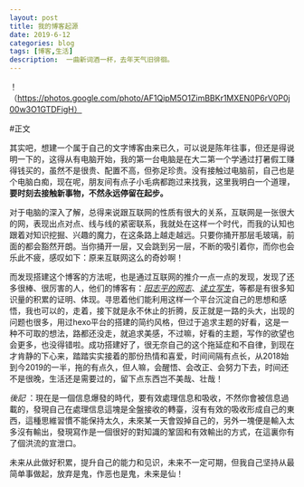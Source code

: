 ```yaml
---
layout: post
title: 我的博客起源
date: 2019-6-12
categories: blog
tags: [博客,生活]
description:  一曲新词酒一杯，去年天气旧徘徊。
---
```



！（https://photos.google.com/photo/AF1QipM5O1ZimBBKr1MXEN0P6rV0P0j00w3O1GTDFigH）




 #正文






其实吧，想建一个属于自己的文字博客由来已久，可以说是陈年往事，但还是得说明一下的，这得从有电脑开始，我的第一台电脑是在大二第一个学通过打暑假工赚得钱买的，虽然不是很贵、配置不高，但弥足珍贵。没有接触过电脑前，自己也是个电脑白痴，现在呢，朋友间有点子小毛病都跑过来找我，这里我明白一个道理，**要时刻去接触新事物，不然永远停留在起步。**




对于电脑的深入了解，总得来说跟互联网的性质有很大的关系，互联网是一张很大的网，表现出点对点、线与线的紧密联系，我就处在这样一个时代，而我的认知也跟着对知识挖掘、兴趣的魔力，在这条路上越走越远。只要你捅开那层毛玻璃，前面的都会豁然开朗。当你捅开一层，又会跳到另一层，不断的吸引着你，而你也会乐此不疲，感叹如下：原来互联网这么的奇妙啊！





而发现搭建这个博客的方法呢，也是通过互联网的推介一点一点的发现，发现了还多很棒、很厉害的人，他们的博客有：[*阳志平的网志*](https://www.yangzhiping.com)、[*读立写生*](https://www.cnfeat.com)，等都是有很多知识量的积累的证明、体现。寻思着他们能利用这样一个平台沉淀自己的思想和感悟，我也可以的，走着，接下就是永不休止的折腾，反正就是一路的头大，出现的问题也很多，用过hexo平台的搭建的简约风格，但过于追求主题的好看，这是一种不可取的想法，路都还没走，就追求美感，不过嘛，好看的主题，写作的欲望也会更多，也没得错啦。成功搭建好了，很无奈自己的这个拖延症和不自律，到现在才肯静的下心来，踏踏实实接着的那份热情和喜爱，时间间隔有点长，从2018始到今2019的一半，拖的有点久，但人嘛，会醒悟、会改正、会努力下去，时间还不是很晚，生活还是需要过的，留下点东西岂不美哉、壮哉！





*後記* ：現在是一個信息爆發的時代，要有效處理信息和吸收，不然你會被信息過載的，發現自己在處理信息這塊是全盤接收的轉臺，沒有有效的吸收形成自己的東西，這種思維習慣不能保持太久，未來某一天會毀掉自己的，另外一塊便是輸入太多沒有輸出，發現寫作是一個很好的對知識的鞏固和有效輸出的方式，在這裏你有了個洪流的宣泄口。





未来从此做好积累，提升自己的能力和见识，未来不一定可期，但我自己坚持从最简单事做起，放弃是鬼，作恶也是鬼，未来是仙！
